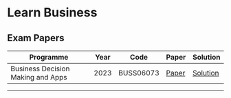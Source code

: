 
# Learn Business

## Exam Papers

| Programme                         | Year | Code      | Paper                                                                          | Solution                                                                             |
|-----------------------------------|------|-----------|--------------------------------------------------------------------------------|--------------------------------------------------------------------------------------|
| Business Decision Making and Apps | 2023 | BUSS06073 | [Paper](exam-papers/2023-buss06073-business-decision-making-and-apps-paper.md) | [Solution](exam-papers/2023-buss06073-business-decision-making-and-apps-solution.md) |

---
